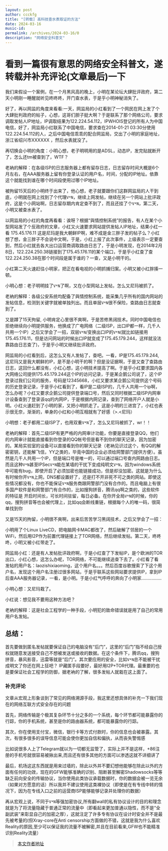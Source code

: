 ```yaml
---
layout: post
author: ccckfg
title: "[转载] 高科技查水表取证的方法"
date: 2024-03-16
music-id: 
permalink: /archives/2024-03-16/0
description: "网络安全科普文"
---
```


# 看到一篇很有意思的网络安全科普文，遂转载并补充评论(文章最后)一下


我们来假设一个案例，在一个月黑风高的晚上，小明在某论坛大肆批评政府，第二天小明刚一睡醒就听见咚咚咚，开门查水表，于是乎小明神秘消失了。

好了，再以网监的角度来看看:一天，网监局的小红看到了一个网民在网上发了个大肆批判政府的帖子，心想，这哥们胆子挺大啊？于是联系了那个网络公司，要求调取发帖人IP地址，IP调取结果为122.224.54.112，IPWHOIS登记的所有人为中国电信，好了，网监局小红联系了中国电信，要求查在2014-01-21 03:30分使用122.224.54.112的人，之后中国电信乖乖的配合网监局，交出了小明的家庭地址，浙江省绍兴市XXXXXX ，然后水表就没了。

再切换会小明的角度：小明心想，老子明明用的是ADSL，动态IP，发完贴就断开了，怎么还tm被查到了，WTF？

老衲的解释：在各级ISP的日志服务器上都有留存日志，日志留存时间大概是6个月左右，在AAA服务器上留有你登录认证的用户名，时间，分配的IP地址。依靠这个就能找到谁在哪个时间段使用过哪个IP地址。

被拘留15天后的小明终于出来了，他心想，老子就要跟你们这群网监局的人干到底，小明就在网上找到了个代理`V*N`，继续上网发帖，继续在另一个网站上批评政府，这是个小网站啊，日志留存期内肯定查不到了，而且还挂了个`V*N`，第二天，小明又被查水表了。

以网监局的小红的角度再看看：诶呀？根据“與情控制系统”的报告，有人在某个小型网站发了个反政府的文章，小红又火速要求网站提供发帖人IP地址，结果小红一看 175.45.176.11 这是尼玛是我大朝鲜IP啊，难不成是金三胖子发的帖子么？小红想了想，金三胖子不会说中文啊，于是，小红上报了此次事件，上级表示一定要查到，然后小红就去各大出口运营商调取路由日志了，于是小明发现，在2014年2月8日，122.224.250.38链接到了175.45.176.11的某个端口，于是乎小红查了查122.224.250.38在那个时间段是属于谁的？一查，又是小明干的。

小红第二天火速赶往小明家，把正在看电视的小明抓捕归案。小明又被小红胖揍一顿。

小明心想：老子明明挂了`V*N`了啊，又在小型网站上发帖，怎么又尼玛被抓了。

老衲的解释：各级公安系统均配备了與情控制系统，能采集几乎所有的国内网站的发帖信息，检测到关键字就被单独列出。而且单层`V*N`很不保险，查路由日志就查到了。

又是蹲了15天拘留, 小明肯定心里很不爽啊，于是苦修黑阔技术。同时中国电信也拒绝继续向小明提供服务，他换成了广电网络（二级ISP，出口IP都一样，几千人共用一个IP）之后又学会了一招，双层`V*N`/变换出口IP的`V*N`(就比如链接用175.45.176.11，但是访问网站的时候出口IP就变成了175.45.179.244，这样就没法靠路由日志查了)，于是乎小明又继续批评政府。

网监局的小红看到后，这怎么又有人发帖了，查吧。一看，IP是175.45.179.244,这尼玛又是我大朝鲜的IP，是不是小明干的啊？但是没证据啊，于是又查了查路由日志，这回什么都没有，小红心想，这小明技术提高了啊。于是乎小红要求国内各大网络公司提供175.45.179.244这个IP的访问记录，于是某企鹅公司说了，这个IP登录过我们公司的服务，号码是12345668，小红又要求某企鹅公司提供这个号码的历史登录记录，于是乎小红看到了，看IP是二级ISP的，几千人共用一个ip啊，怎么办呢？小红又要求企鹅公司提供登录端口号，然后又同时根据二级ISP内网审计设备查到了登录该qq的内网IP，于是根据内网记录，查到了网络开户人就是小明。小红火速赶到了小明的家，又把小明抓走了。这是小明的三进宫了，小红也表示很无奈，渐渐的，单身的小红和小明互相就有了好感（>.<尼玛）

小明想：老子都用二级ISP了，也用双重`V*N`了，怎么又尼玛被抓了，wr！！

老衲的解释：首先二级ISP有更严格的内网审计功能，你要是直接登录QQ，他们的内网审计就能直接看到你登录的QQ帐号但是看不到你的聊天记录，因为加密的。某局实验室的设备可以直接看到你的聊天记录（老衲见识过这个，有QQ的解密密钥，还能解飞信，YY之类的，毕竟中国的企业必须给网警部门提供方便）。虽然是几千人共用一个IP，但是端口号是唯一的，可以通过端口号查内网路由日志。而且这种`V*N`甚至IPSec`V*N`能在某墙的干扰下变成纯明文`V*N`，因为windows系统中可能有bug，即使开启了必须加密也能链接成功，但是却没加密。这就是为什么有时候你开`V*N`上网，DNS都设置好了，还是打不开非死不可之类的网站。即使这些情况都没有，你也不能保证`V*N`服务商跟网警部门没有合作的。而且电脑上有很多国产软件是和网警部门有合作的，比如搜狗拼音，腾讯qq啊之类的，这些软件的特征是 开启时间长，可长时间驻留，每日必备。在你开全局`V*N`的时候，你的qq，搜狗拼音等也会被代理上，比如qq会断线重链，根据每个人的唯一码，很简单找到你

又是15天的拘留，小明很不爽啊，出来后苦苦学习黑阔技术，之后又学会了一招：

小明用了个Linux LiveCD，把电脑网卡MAC都改了，然后破解了邻居的一个WiFi，然后用I2P作为前置代理链接上了TOR网络，然后继续发帖。第二天，咚咚咚，小明又被小红带走了。

网监局小红：还是有人发帖批评政府啊，于是小红查了下发帖IP，是个欧洲的TOR出口，小红心想，这怎么办呢，TOR网络，不可能继续追查下去了。小红看了看发帖的用户名：laozishixiaoming，这个用户名。。。然后百度谷歌搜索了下这个用户名，发现这个用户名注册过很多网站，于是乎联系这些网站要求提供IP，拿到IP后查AAA服务器记录，一看，是小明。于是小红气呼呼的奔向了小明家................

小明心想：又尼玛栽了。

小红说：想见我不要用这种方法吧？

老衲的解释：这是社会工程学的一种手段，小明犯的致命错误就是用了自己的常用用户名发帖。

## 总结：

首先要做到匿名发帖就要保证自己的电脑没有“后门”，这里的“后门”指不经自己授权就随意发送接受自己不想被发送或接收的数据。在这个条件下，腾讯qq，搜狗拼音，暴风影音，迅雷等就是“后门”。其次要应用的安全，比如`V*N`总不能被干扰成明文了你还在网上狂吧？ IP藏匿手段要好，最好用I2P+TOR代理。最重要的也是要保证社会工程学的防御，据老衲的了解，很多发帖人就栽在这上面了。

### 补充评论
文章从宏观上形象谈到了常见的网络溯源手段，我这里还想具体的补充一下我们现在的网络互联方式安全存在的问题

首先，网络传输是个极其复杂环节十分之多的一个系统，每个环节都可能暴露你的行踪，你的手机系统，甚至是你的路由器系统，都可能暴露你的行踪。

其次，你在使用支付宝，微信，银行卡等方式付款时，你的信息也会被暴露。其次，有很多很多的误导信息可能会使你更加自信和偏执，从而丧失警惕感

比如说很多人上了Telegram就以为一切都无监管了，实际上并不是这样，+86注册的手机号就很容易被揪出来,而且还有很多其他的方面可以渗透这就不详细讲了

最后，机场这这东西就是用来过墙的，除此以外并不要幻想他能够在除此以外的方面有任何的功效，现在的GFW能够准确的识别、阻断甚至解密Shadowsocks等等缺乏前向安全的传输协议，当你使用此类协议承载数据时，你的数据会被一览无余（如果对方愿意的话）所以我并不建议使用这类裸协议（即使是在有专线中转的情况下，因为在专线入口之前的运营商ISP能够能够记录并处理你的数据）

再从宏观上说，不同于`V*N`等强加密协议,所有翻wall的私有协议设计的目的和理念就是为了将流量隐藏于普通正常的流量中（即看起来更加普通以隐性，而不是“全副武装”来彰显自己的加密之厚），这就注定了许多专有协议在设计时安全并不是最先被考量的(但Xray-core在Anti censorship方面做的不错，这就是我为什么喜欢Reality的原因,至少可以保证我的流量不被解密,并且在目前看来,GFW也不能精准识别Reality流量）

> [本文作者地址](https://ccckfg.top/archives/889#lwptoc1)